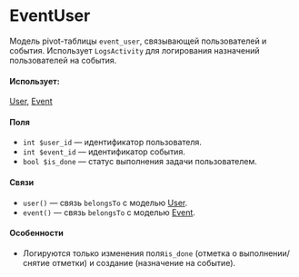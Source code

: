 # EventUser

Модель pivot-таблицы `event_user`, связывающей пользователей и события. Использует `LogsActivity` для логирования назначений пользователей на события.

#### Использует:

[User](/app/Models/User/User.md), [Event](/app/Models/Tasks/Event.md)

#### Поля

* `int $user_id` — идентификатор пользователя.
* `int $event_id` — идентификатор события.
* `bool $is_done` — статус выполнения задачи пользователем.

#### Связи

* `user()` — связь `belongsTo` с моделью [User](/app/Models/User/User.md).
* `event()` — связь `belongsTo` с моделью [Event](/app/Models/Tasks/Event.md).

#### Особенности

* Логируются только изменения поля`is_done` (отметка о выполнении/снятие отметки) и создание (назначение на событие).
